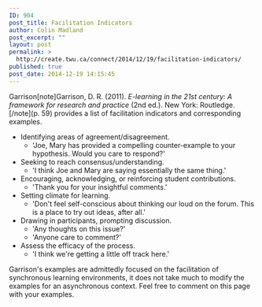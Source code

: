 ```yaml
---
ID: 904
post_title: Facilitation Indicators
author: Colin Madland
post_excerpt: ""
layout: post
permalink: >
  http://create.twu.ca/connect/2014/12/19/facilitation-indicators/
published: true
post_date: 2014-12-19 14:15:45
---
```

Garrison[note]Garrison, D. R. (2011). <em>E-learning in the 21st century: A framework for research and practice</em> (2nd ed.). New York: Routledge. [/note](p. 59) provides a list of facilitation indicators and corresponding examples.
<ul>
	<li>Identifying areas of agreement/disagreement.
<ul>
	<li>'Joe, Mary has provided a compelling counter-example to your hypothesis. Would you care to respond?'</li>
</ul>
</li>
	<li>Seeking to reach consensus/understanding.
<ul>
	<li>'I think Joe and Mary are saying essentially the same thing.'</li>
</ul>
</li>
	<li>Encouraging, acknowledging, or reinforcing student contributions.
<ul>
	<li>'Thank you for your insightful comments.'</li>
</ul>
</li>
	<li>Setting climate for learning.
<ul>
	<li>'Don't feel self-conscious about thinking our loud on the forum. This is a place to try out ideas, after all.'</li>
</ul>
</li>
	<li>Drawing in participants, prompting discussion.
<ul>
	<li>'Any thoughts on this issue?'</li>
	<li>'Anyone care to comment?'</li>
</ul>
</li>
	<li>Assess the efficacy of the process.
<ul>
	<li>'I think we're getting a little off track here.'</li>
</ul>
</li>
</ul>
Garrison's examples are admittedly focused on the facilitation of synchronous learning environments, it does not take much to modify the examples for an asynchronous context. Feel free to comment on this page with your examples.